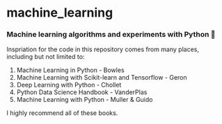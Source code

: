 # machine_learning
### Machine learning algorithms and experiments with Python :robot:

Inspriation for the code in this repository comes from many places, including but not limited to:
1) Machine Learning in Python - Bowles
2) Machine Learning with Scikit-learn and Tensorflow - Geron
3) Deep Learning with Python - Chollet
4) Python Data Science Handbook - VanderPlas
5) Machine Learning with Python - Muller & Guido

I highly recommend all of these books.
